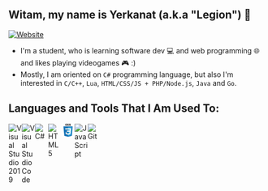 ## Witam, my name is Yerkanat (a.k.a "Legion") 👋

[![Website](https://img.shields.io/website?label=legion2809.github.io&style=for-the-badge&url=https%3A%2F%2Flegion2809.github.io)](https://legion2809.github.io)

- I'm a student, who is learning software dev :computer: and web programming :globe_with_meridians: and likes playing videogames :video_game: :)
- Mostly, I am oriented on `C#` programming language, but also I'm interested in `C/C++`, `Lua`, `HTML/CSS/JS + PHP/Node.js`, `Java` and `Go`.

## Languages and Tools That I Am Used To:

<img align="left" title="Visual Studio 2019" alt="Visual Studio 2019" width="26px" src="https://upload.wikimedia.org/wikipedia/commons/5/59/Visual_Studio_Icon_2019.svg" />
<img align="left" title="Visual Studio Code" alt="Visual Studio Code" width="26px" src="https://cdn.cdnlogo.com/logos/v/82/visual-studio-code.svg" />
<img align="left" title="C#" alt="C#" width="26px" src="https://cdn.cdnlogo.com/logos/c/27/c.svg" />
<img align="left" title="HTML5" alt="HTML5" width="26px" src="https://upload.wikimedia.org/wikipedia/commons/6/61/HTML5_logo_and_wordmark.svg" />
<img align="left" title="CSS3" alt="CSS3" width="26px" src="https://raw.githubusercontent.com/github/explore/80688e429a7d4ef2fca1e82350fe8e3517d3494d/topics/css/css.png" />
<img align="left" title="JavaScript" alt="JavaScript" width="26px" src="https://upload.wikimedia.org/wikipedia/commons/9/99/Unofficial_JavaScript_logo_2.svg" />
<img align="left" title="Git" alt="Git" width="26px" src="https://upload.wikimedia.org/wikipedia/commons/3/3f/Git_icon.svg" />

<!--
**legion2809/legion2809** is a ✨ _special_ ✨ repository because its `README.md` (this file) appears on your GitHub profile.

Here are some ideas to get you started:

- 🔭 I’m currently working on ...
- 🌱 I’m currently learning ...
- 👯 I’m looking to collaborate on ...
- 🤔 I’m looking for help with ...
- 💬 Ask me about ...
- 📫 How to reach me: ...
- 😄 Pronouns: ...
- ⚡ Fun fact: ...
-->
